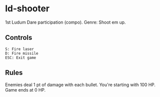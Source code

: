 ld-shooter
==========

1st Ludum Dare participation (compo). Genre: Shoot em up.

Controls
--------
    S: Fire laser
    D: Fire missile
    ESC: Exit game

Rules
-----
Enemies deal 1 pt of damage with each bullet. You're starting with 100 HP.
Game ends at 0 HP.

